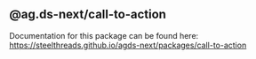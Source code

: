 ## @ag.ds-next/call-to-action

Documentation for this package can be found here: https://steelthreads.github.io/agds-next/packages/call-to-action
